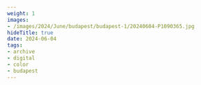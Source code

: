 ```yaml
---
weight: 1
images:
- /images/2024/June/budapest/budapest-1/20240604-P1090365.jpg
hideTitle: true
date: 2024-06-04
tags:
- archive
- digital
- color
- budapest
---
```


